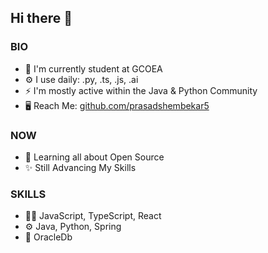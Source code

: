 ## **Hi there 👋** 

### BIO  
* 🏢 I'm currently student at GCOEA 
* ⚙️ I use daily: .py, .ts, .js, .ai 
* ⚡️ I'm mostly active within the Java & Python Community 
* :desktop_computer: Reach Me: [github.com/prasadshembekar5](https://github.com/prasadshembekar5)

### NOW  
* 🌱 Learning all about Open Source 
* ✨ Still Advancing My Skills 

### SKILLS
* 👨‍💻 JavaScript, TypeScript, React
* ⚙️ Java, Python, Spring 
* 💽 OracleDb


